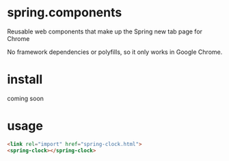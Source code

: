 # spring.components
Reusable web components that make up the Spring new tab page for Chrome

No framework dependencies or polyfills, so it only works in Google Chrome.

<!--
```
<spring-clock>
  <template>
    <link rel="import" href="spring-clock.html">
  </template>
</spring-clock>
```
-->
# install
coming soon

# usage
```html
<link rel="import" href="spring-clock.html">
<spring-clock></spring-clock>
```
